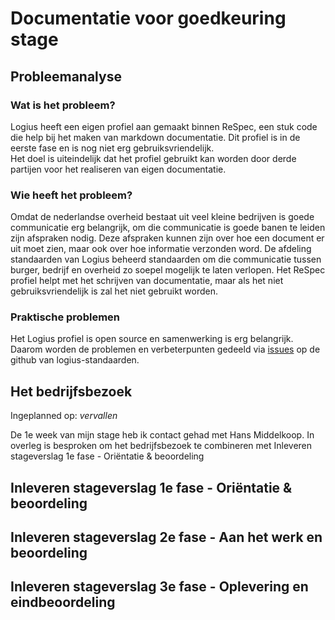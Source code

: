 # Documentatie voor goedkeuring stage

## Probleemanalyse
### Wat is het probleem?
<a>Logius</a> heeft een eigen profiel aan gemaakt binnen <a>ReSpec</a>, een stuk code 
die help bij het maken van markdown documentatie. Dit profiel is in de 
eerste fase en is nog niet erg gebruiksvriendelijk.  
Het doel is uiteindelijk dat het profiel gebruikt kan worden door
derde partijen voor het realiseren van eigen documentatie.

### Wie heeft het probleem?
Omdat de nederlandse overheid bestaat uit veel kleine bedrijven is 
goede communicatie erg belangrijk, om die communicatie is goede banen 
te leiden zijn afspraken nodig. Deze afspraken kunnen zijn over hoe
een document er uit moet zien, maar ook over hoe informatie verzonden word. 
De afdeling standaarden van <a>Logius</a> beheerd 
standaarden om die communicatie tussen burger, bedrijf en overheid zo 
soepel mogelijk te laten verlopen. Het <a>ReSpec</a> profiel helpt met het 
schrijven van documentatie, maar als het niet gebruiksvriendelijk is
zal het niet gebruikt worden.

### Praktische problemen
Het <a>Logius</a> profiel is open source en samenwerking is erg belangrijk. 
Daarom worden de problemen en verbeterpunten gedeeld via [issues](https://github.com/Logius-standaarden/respec/issues) op de
github van logius-standaarden.

## Het bedrijfsbezoek
Ingeplanned op: *vervallen*

De 1e week van mijn stage heb ik contact gehad met Hans Middelkoop.
In overleg is besproken om het bedrijfsbezoek te combineren met Inleveren stageverslag 1e fase - Oriëntatie & beoordeling 

## Inleveren stageverslag 1e fase - Oriëntatie & beoordeling

## Inleveren stageverslag 2e fase - Aan het werk en beoordeling  

## Inleveren stageverslag 3e fase - Oplevering en eindbeoordeling   
